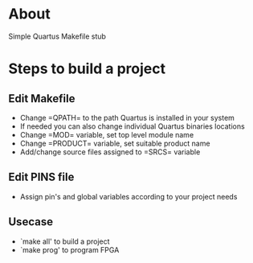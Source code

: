 # About

Simple Quartus Makefile stub

# Steps to build a project

## Edit Makefile

* Change =QPATH= to the path Quartus is installed in your system
* If needed you can also change individual Quartus binaries locations
* Change =MOD= variable, set top level module name
* Change =PRODUCT= variable, set suitable product name
* Add/change source files assigned to =SRCS= variable

## Edit PINS file

* Assign pin's and global variables according to your project needs

## Usecase

* `make all' to build a project
* `make prog' to program FPGA
